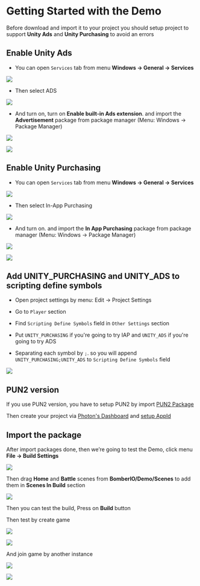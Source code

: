 # Getting Started with the Demo

Before download and import it to your project you should setup project to support **Unity Ads** and **Unity Purchasing** to avoid an errors

## Enable Unity Ads

* You can open `Services` tab from menu **Windows -> General -> Services**

![](../images/001/0.png)

* Then select ADS

![](../images/001/1.png)

* And turn on, turn on **Enable built-in Ads extension**. and import the **Advertisement** package from package manager (Menu: Windows -> Package Manager)

![](../images/ads-01.png)

![](../images/ads-00.png)

## Enable Unity Purchasing

* You can open `Services` tab from menu **Windows -> General -> Services**

![](../images/001/0.png)

* Then select In-App Purchasing

![](../images/001/3.png)

* And turn on. and import the **In App Purchasing** package from package manager (Menu: Windows -> Package Manager)

![](../images/iap-01.png)

![](../images/iap-00.png)

## Add UNITY_PURCHASING and UNITY_ADS to scripting define symbols

* Open project settings by menu: Edit -> Project Settings

* Go to `Player` section

* Find `Scripting Define Symbols` field in `Other Settings` section

* Put `UNITY_PURCHASING` if you're going to try IAP and `UNITY_ADS` if you're going to try ADS

* Separating each symbol by `;`. so you will append `UNITY_PURCHASING;UNITY_ADS` to `Scripting Define Symbols` field

![](../images/ads-05.png)

## PUN2 version

If you use PUN2 version, you have to setup PUN2 by import [PUN2 Package](https://assetstore.unity.com/packages/tools/network/photon-unity-networking-classic-free-1786?aid=1100lGeN)

Then create your project via [Photon's Dashboard](https://www.photonengine.com/en-us/Photon) and [setup AppId](https://doc.photonengine.com/en-us/pun/current/getting-started/initial-setup)

## Import the package

After import packages done, then we’re going to test the Demo, click menu **File -> Build Settings**

![](../images/0uTf56hncUwZBQac1.png)

Then drag **Home** and **Battle** scenes from **BomberIO/Demo/Scenes** to add them in **Scenes In Build** section

![](../images/0k0nEBGdDul4NIrse.png)

Then you can test the build, Press on **Build** button

Then test by create game

![](../images/0X-9VfCrKMaoPOEyx.png)

![](../images/00p-6GSl8KSbnn4eN.png)

And join game by another instance

![](../images/0qRihsXRadVVsECj2.png)

![](../images/0Wpfb03EDyjZ0l99i.png)